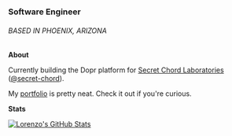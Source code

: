 ### Software Engineer
###### BASED IN PHOENIX, ARIZONA

**About**

Currently building the Dopr platform for [Secret Chord Laboratories](https://www.secretchordlaboratories.com/) ([@secret-chord](https://github.com/secret-chord)).

My [portfolio](https://www.adelerium.dev/) is pretty neat. Check it out if you're curious.

**Stats**

[![Lorenzo's GitHub Stats](https://github-readme-stats.vercel.app/api?username=lfaivre&hide=stars,issues&show_icons=true&count_private=true&hide_title=true&theme=graywhite)](https://github.com/lfaivre)
